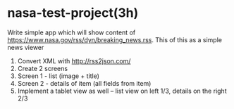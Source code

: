 # nasa-test-project(3h)

Write simple app which will show content of https://www.nasa.gov/rss/dyn/breaking_news.rss. 
This of this as a simple news viewer
1. Convert XML with http://rss2json.com/
2. Create 2 screens
3. Screen 1 - list (image + title)
4. Screen 2 - details of item (all fields from item)
5. Implement a tablet view as well – list view on left 1/3, details on the right 2/3
